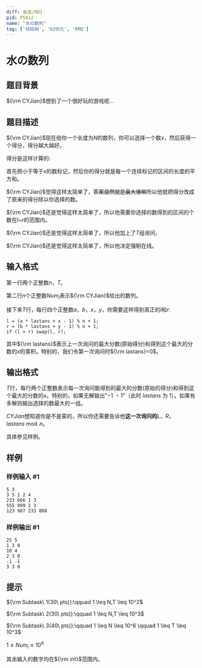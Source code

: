 ```yaml
---
diff: 省选/NOI-
pid: P5012
name: "水の数列"
tag: ['线段树', 'O2优化', 'RMQ']
---
```

# 水の数列
## 题目背景

${\rm CYJian}$想到了一个很好玩的游戏呢...
## 题目描述

${\rm CYJian}$现在给你一个长度为$N$的数列，你可以选择一个数$x$，然后获得一个得分，得分越大越好。

得分是这样计算的:

首先把小于等于$x$的数标记，然后你的得分就是每一个连续标记的区间的长度的平方和。

${\rm CYJian}$觉得这样太简单了，~~答案显然就是最大值嘛~~所以他就把得分改成了原来的得分除以你选择的数。

${\rm CYJian}$还是觉得这样太简单了，所以他需要你选择的数得到的区间的个数在$l$~$r$的范围内。

${\rm CYJian}$还是觉得这样太简单了，所以他加上了$T$组询问。

${\rm CYJian}$还是觉得这样太简单了，所以他决定强制在线。
## 输入格式

第一行两个正整数$n$，$T$。

第二行$n$个正整数$Num_i$表示${\rm CYJian}$给出的数列。

接下来$T$行，每行四个正整数$a$，$b$，$x$，$y$，你需要这样得到真正的$l$和$r$:

```
l = (a * lastans + x - 1) % n + 1;
r = (b * lastans + y - 1) % n + 1;
if (l > r) swap(l, r);
```

其中${\rm lastans}$表示上一次询问的最大分数(原始得分)和得到这个最大的分数的$x$的乘积。特别的，我们令第一次询问时${\rm lastans}=0$。
## 输出格式

$T$行，每行两个正整数表示每一次询问能得到的最大的分数(原始的得分)和得到这个最大的分数的$x$。特别的，如果无解输出"$-1\ -1$"（此时 $lastans$ 为 $1$）。如果有多解则输出选择的数最大的一组。

$CYJian$想知道你是不是蒙的，所以你还需要告诉他**这一次询问的**$L$，$R$，$lastans \bmod n$。

具体参见样例。
## 样例

### 样例输入 #1
```
5 3
3 5 1 2 4
233 666 1 3
555 999 2 3
123 987 233 888
```
### 样例输出 #1
```
25 5
1 3 0
10 4
2 3 0
-1 -1
3 3 0

```
## 提示

${\rm Subtask\ 1(30\ pts)}:\qquad 1 \leq N,T \leq 10^2$

${\rm Subtask\ 2(30\ pts)}:\qquad 1 \leq N,T \leq 10^3$

${\rm Subtask\ 3(40\ pts)}:\qquad 1 \leq N \leq 10^6 \qquad 1 \leq T \leq 10^3$

$1 \leq Num_i \leq 10^6$

其余输入的数字均在${\rm int}$范围内。
